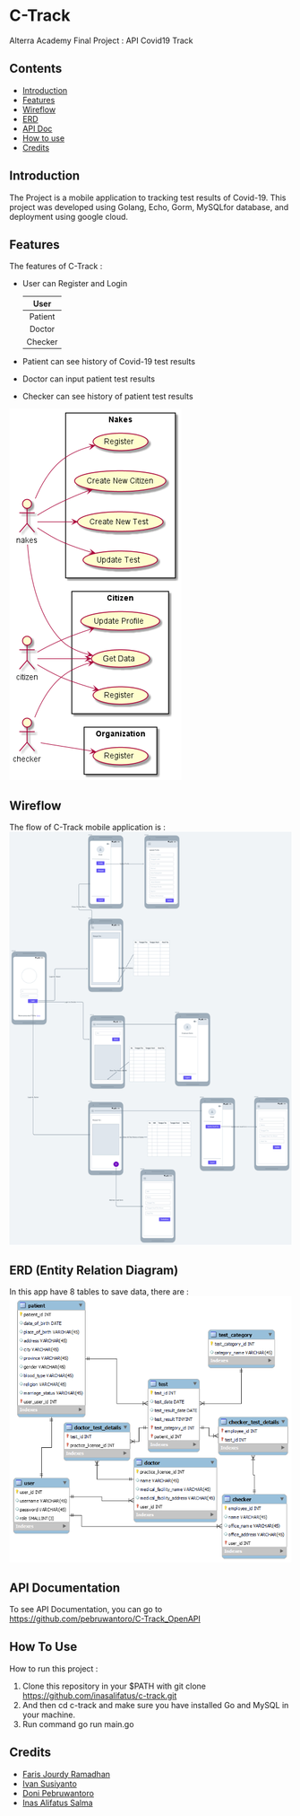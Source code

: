 # C-Track

Alterra Academy Final Project : API Covid19 Track
## Contents
- [Introduction](#introdction)
- [Features](#features)
- [Wireflow](#wireflow)
- [ERD](#ERD)
- [API Doc](#api-doc)
- [How to use](#how-to-use)
- [Credits](#credits)


## Introduction

The Project is a mobile application to tracking test results of Covid-19. This project was developed using Golang, Echo, Gorm, MySQLfor  database, and deployment using google cloud. 

## Features 
The features of C-Track :
* User can Register and Login
  
  |      User     |
  |:-------------:|
  | Patient       |
  | Doctor        |
  | Checker       |

* Patient can see history of Covid-19 test results
* Doctor can input patient test results
* Checker can see history of patient test results

![Usecase](Usecase.png)

## Wireflow
The flow of C-Track mobile application is :
![Wireflow](./Wireflow.png)
## ERD (Entity Relation Diagram)
In this app have 8 tables to save data, there are :
![ERD](./ERD.png)

## API Documentation
To see API Documentation, you can go to https://github.com/pebruwantoro/C-Track_OpenAPI
## How To Use
How to run this project :

1. Clone this repository in your $PATH with git clone https://github.com/inasalifatus/c-track.git
2. And then cd c-track and make sure you have installed Go and MySQL in your machine.
3. Run command go run main.go 

## Credits

- [Faris Jourdy Ramadhan](https://github.com/farisjr)
- [Ivan Susiyanto](https://github.com/ivanscloud)
- [Doni Pebruwantoro](https://github.com/pebruwantoro)
- [Inas Alifatus Salma](https://github.com/inasalifatus)



